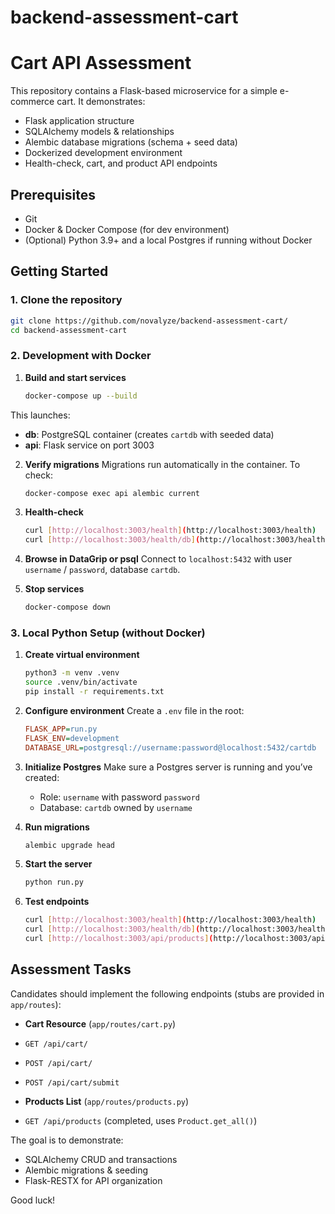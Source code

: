 # backend-assessment-cart

# Cart API Assessment

This repository contains a Flask-based microservice for a simple e-commerce cart. It demonstrates:

- Flask application structure
- SQLAlchemy models & relationships
- Alembic database migrations (schema + seed data)
- Dockerized development environment
- Health-check, cart, and product API endpoints

## Prerequisites

- Git
- Docker & Docker Compose (for dev environment)
- (Optional) Python 3.9+ and a local Postgres if running without Docker

## Getting Started

### 1. Clone the repository

```bash
git clone https://github.com/novalyze/backend-assessment-cart/
cd backend-assessment-cart
```

### 2. Development with Docker

1. **Build and start services**

   ```bash
   docker-compose up --build
   ```

This launches:

- **db**: PostgreSQL container (creates `cartdb` with seeded data)
- **api**: Flask service on port 3003

2. **Verify migrations**
   Migrations run automatically in the container. To check:

   ```bash
   docker-compose exec api alembic current
   ```

3. **Health-check**

   ```bash
   curl [http://localhost:3003/health](http://localhost:3003/health)
   curl [http://localhost:3003/health/db](http://localhost:3003/health/db)
   ```

4. **Browse in DataGrip or psql**
   Connect to `localhost:5432` with user `username` / `password`, database `cartdb`.

5. **Stop services**

   ```bash
   docker-compose down
   ```

### 3. Local Python Setup (without Docker)

1. **Create virtual environment**

   ```bash
   python3 -m venv .venv
   source .venv/bin/activate
   pip install -r requirements.txt
   ```

2. **Configure environment**
   Create a `.env` file in the root:

   ```ini
   FLASK_APP=run.py
   FLASK_ENV=development
   DATABASE_URL=postgresql://username:password@localhost:5432/cartdb
   ```

3. **Initialize Postgres**
   Make sure a Postgres server is running and you’ve created:

   - Role: `username` with password `password`
   - Database: `cartdb` owned by `username`

4. **Run migrations**

   ```bash
   alembic upgrade head
   ```

5. **Start the server**

   ```bash
   python run.py
   ```

6. **Test endpoints**

   ```bash
   curl [http://localhost:3003/health](http://localhost:3003/health)
   curl [http://localhost:3003/health/db](http://localhost:3003/health/db)
   curl [http://localhost:3003/api/products](http://localhost:3003/api/products)
   ```

## Assessment Tasks

Candidates should implement the following endpoints (stubs are provided in `app/routes`):

- **Cart Resource** (`app/routes/cart.py`)
- `GET /api/cart/`
- `POST /api/cart/`
- `POST /api/cart/submit`

- **Products List** (`app/routes/products.py`)
- `GET /api/products` (completed, uses `Product.get_all()`)

The goal is to demonstrate:

- SQLAlchemy CRUD and transactions
- Alembic migrations & seeding
- Flask-RESTX for API organization

Good luck!
